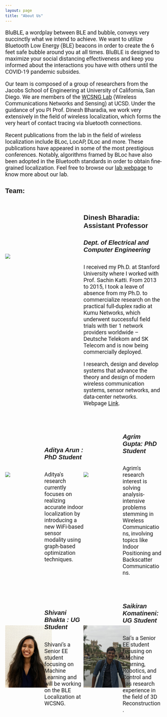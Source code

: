 ```yaml
---
layout: page
title: "About Us"
---
```

<!-- 
##### BLubble, a wordplay between BLE and bubble, conveys very succinctly what we intend to achieve. Basically, we want to utilize Bluetooth Low Energy (BLE) beacons in order to classify the 6ft safe bubble you should be in, to maximize your social distancing effectiveness until the COVID-19 pandemic subsides. To this end, we are utilizing crowd-sourced data collection via various data collection apps we have developed. Please checkout our [Data Collection](./categories) page to help us out by contributing to the project. The below figure visually illustrates our technical approach. -->

<p>BluBLE, a wordplay between BLE and bubble, conveys very succinctly what we intend to achieve. We want to utilize Bluetooth Low Energy (BLE) beacons in order to create the 6 feet safe bubble around you at all times. BluBLE is designed to maximize your social distancing effectiveness and keep you informed about the interactions you have with others until the COVID-19 pandemic subsides. </p>

<p>Our team is composed of a group of researchers from the Jacobs School of Engineering at University of California, San Diego. We are members of the <a href="https://wcsng.ucsd.edu">WCSNG Lab</a> (Wireless Communications Networks and Sensing) at UCSD. Under the guidance of you PI Prof. Dinesh Bharadia, we work very extensively in the field of wireless localization, which forms the very heart of contact tracing via bluetooth connections. </p>

<p>Recent publications from the lab in the field of wireless localization include BLoc, LocAP, DLoc and more. These publications have appeared in some of the most prestigious conferences. Notably, algorithms framed by BLoc have also been adopted in the Bluetooth standards in order to obtain fine-grained localization. Feel free to browse our <a href="https://wcsng.ucsd.edu">lab webpage</a> to know more about our lab. </p>


<!-- <img src="https://wcsng.github.io/blubble-site/assets/res/sys_arch.png" alt="drawing" width="500"/> -->

<!-- ##### We are members of the [WCSNG Lab](https://wcsng.ucsd.edu) (Wireless Communications Networks and Sensing), UCSD. The Lab is headed by [Prof. Dinesh Bharadia](http://web.eng.ucsd.edu/~dineshb/). We work very extensively in the field of wireless localization, which forms the very heart of this problem of contact tracing via bluetooth connections.  -->

<!-- ##### Recent publications from the lab in the field of wireless localization have been BLoc, LocAP, DLoc and more. Notably, algorithms framed by BLoc have also been adopted in the Bluetooth standards in order to obtain fine-grained localization. Feel free to browse our [lab webpage]((https://wcsng.ucsd.edu)) to know more about our lab. 
 -->
<div class="divider"></div>

<h4> Team: </h4>

<div class="prof" >
<div class="left50">
<img src="https://wcsng.ucsd.edu/images/teampic/dinesh.jpg" class="center"/>
</div>
<div class="right50">
<h4> Dinesh Bharadia: Assistant Professor</h4>
<h5>Dept. of Electrical and Computer Engineering</h5>
<p>I received my Ph.D. at Stanford University where I worked with Prof. Sachin Katti. From 2013 to 2015, I took a leave of absence from my Ph.D. to commercialize research on the practical full-duplex radio at Kumu Networks, which underwent successful field trials with tier 1 network providers worldwide – Deutsche Telekom and SK Telecom and is now being commercially deployed.</p>
<p>I research, design and develop systems that advance the theory and design of modern wireless communication systems, sensor networks, and data-center networks. Webpage <a href="http://web.eng.ucsd.edu/~dineshb/">Link</a>.</p>
</div>
</div>

<div class="divider"></div>

<div class ="phd">

<div class="left50">
	<div class="left0">
		<img src="https://wcsng.ucsd.edu/images/teampic/aditya.jpg" class="center" style="max-width:1188px; max-height:1535px; width:auto; height:200px"/>
	</div>
	<div class="left25">
		<h5>Aditya Arun : PhD Student</h5>	
		<p> Aditya's research currently focuses on realizing accurate indoor localization by introducing a new WiFi-based sensor modality using graph-based optimization techniques. </p>
	</div>
</div>

<div class="right50">
	<div class="right75">
		<img src="https://wcsng.ucsd.edu/images/teampic/agrim.png" class="center" style="max-width:284px; max-height:367px; width:auto; height:200px"/>
	</div>
	<div class="right100">
		<h5>Agrim Gupta: PhD Student</h5>	
		<p> Agrim's research interest is solving analysis-intensive problems stemming in Wireless Communications, involving topics like Indoor Positioning and Backscatter Communications. </p>
	</div>
</div>

</div>

<div class="divider"></div>

<div class ="ug">

<div class="left50">
	<div class="left0">
		<img src="./assets/res/shivani.JPG" class="center" style="max-width:1242px; max-height:1656px; width:auto; height:200px"/>
	</div>
	<div class="left25" >
		<h5>Shivani Bhakta : UG Student</h5>	
		<p> Shivani’s a Senior EE student focusing on Machine Learning and will be working on the BLE Localization at WCSNG.    </p>
	</div>
</div>

<div class="right50" >
	<div class="right75">
		<img src="./assets/res/sai.jpg" class="center" style="max-width:3024px; max-height:4032px; width:auto; height:200px"/>
	</div>
	<div class="right100">
		<h5>Saikiran Komatineni: UG Student</h5>	
		<p> Sai’s a Senior EE student focusing on Machine Learning, Robotics, and Control and has research experience in the field of 3D Reconstruction. </p>
	</div>
</div>

</div>

<style>

@media screen and (min-width: 601px) {
  h4 {
    font-size:22px;
    font-family: Ariel, sans-serif;
  }
  p {
    font-size:18px;
    font-family: Roboto, sans-serif;
  }
  li {
    font-size:18px;
    font-family: Roboto, sans-serif;
  }
  .center {
  display: block;
  margin-left: auto;
  margin-right: auto;
  width: 50%;
}
.prof{
width: 100%; clear:both;  display: flex; align-items: center; padding-bottom: 20px;
}
.prof .left50{
width: 50%; float:left;
}
.prof .right50{
width: 50%; float:right;
}
.prof .left50 img{
  max-width:1648px; max-height:2136px; width:auto; height:350px;
}

.phd{
  width: 100%; clear:both; display:flex; align-items: center; padding-top: 20px; padding-bottom: 20px;
}

.phd .left50{
  width: 50%; float:left; clear:both; display:flex; align-items: center;
}
.phd .left50 .left0{
  width: 50%; float:left;
}
.phd .left50 .left25{
  width: 50%; float:right;
}

.phd .right50{
  width: 50%; float:right; clear:both; display:flex; align-items: center;
}

.phd .right50 .right75{
 width: 50%; float:left;}

.phd .right50 .right100{
 width: 50%; float:right;}


.ug{
  width: 100%; clear:both; display:flex; align-items: center; padding-top: 20px; padding-bottom: 20px;
}

.ug .left50{
  width: 50%; float:left; clear:both; display:flex; align-items: center;
}
.ug .left50 .left0{
  width: 50%; float:left;
}
.ug .left50 .left25{
  width: 50%; float:right;
}

.ug .right50{
  width: 50%; float:right; clear:both; display:flex; align-items: center;
}

.ug .right50 .right75{
 width: 50%; float:left;}

.ug .right50 .right100{
 width: 50%; float:right;}

  h5 {
  font-size:20px;
  font-family: Ariel, sans-serif;
  }
}
/* If the screen size is 600px wide or less, set the font-size of <div> to 30px */
@media screen and (max-width: 600px) {
  h4 {
    font-size:6vw;
    font-family: Roboto, sans-serif;
  }
  p {
    font-size:3.5vw;
    font-family: Roboto, sans-serif;
  }
  li {
    font-size:3.5vw;
    font-family: Roboto, sans-serif;
  }
  .center {
  display: block;
  margin-left: auto;
  margin-right: auto;
  width: 80%;
  }
  h5 {
  font-size:5vw;
  font-family: Roboto, sans-serif;
  }

.prof{
width: 100%; clear:both;  display: flex; align-items: center; padding-bottom: 20px;
}
.prof .left50{
width: 50%; float:left;
}
.prof .right50{
width: 50%; float:right;
}

.phd{
  width: 100%; 
}

.phd .left50{
  width: 100%;clear:both; display:flex; align-items: center; padding-top: 20px; padding-bottom: 20px;
}
.phd .left50 .left0{
  width: 50%; float:left;
}
.phd .left50 .left25{
  width: 50%; float:right;
}

.phd .right50{
  width: 100%; clear:both; display:flex; align-items: center; padding-top: 20px; padding-bottom: 20px;
}

.phd .right50 .right75{
 width: 50%; float:left;}

.phd .right50 .right100{
 width: 50%; float:right;}


.ug{
  width: 100%; 
}

.ug .left50{
  width: 100%; clear:both; display:flex; align-items: center; padding-top: 20px; padding-bottom: 20px;
}
.ug .left50 .left0{
  width: 50%; float:left;
}
.ug .left50 .left25{
  width: 50%; float:right;
}

.ug .right50{
  width: 100%; clear:both; display:flex; align-items: center; padding-top: 20px; padding-bottom: 20px;
}

.ug .right50 .right75{
 width: 50%; float:left;}

.ug .right50 .right100{
 width: 50%; float:right;}

}

</style>